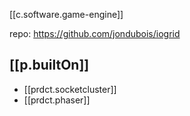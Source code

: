 
[[c.software.game-engine]]

repo: https://github.com/jondubois/iogrid

## [[p.builtOn]]

- [[prdct.socketcluster]]
- [[prdct.phaser]]